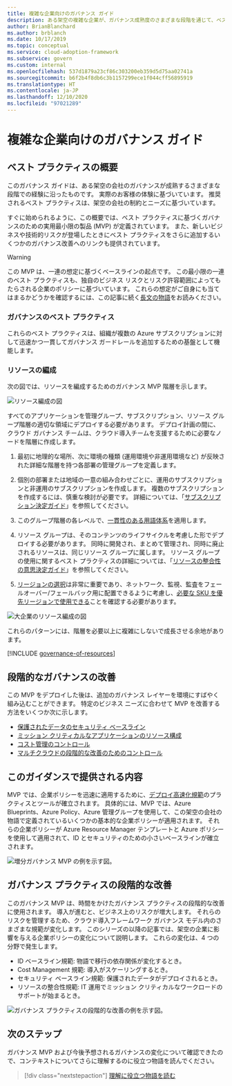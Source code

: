 ```yaml
---
title: 複雑な企業向けのガバナンス ガイド
description: ある架空の複雑な企業が、ガバナンス成熟度のさまざまな段階を通じて、ベスト プラクティスに基づいて実用最小限の製品 (MVP) を定義していきます。
author: BrianBlanchard
ms.author: brblanch
ms.date: 10/17/2019
ms.topic: conceptual
ms.service: cloud-adoption-framework
ms.subservice: govern
ms.custom: internal
ms.openlocfilehash: 537d1879a23cf86c303200eb359d5d75aa02741a
ms.sourcegitcommit: b6f2b4f8db6c3b1157299ece1f044cff56895919
ms.translationtype: HT
ms.contentlocale: ja-JP
ms.lasthandoff: 12/10/2020
ms.locfileid: "97021289"
---
```

# <a name="governance-guide-for-complex-enterprises"></a>複雑な企業向けのガバナンス ガイド

## <a name="overview-of-best-practices"></a>ベスト プラクティスの概要

このガバナンス ガイドは、ある架空の会社のガバナンスが成熟するさまざまな段階での経験に沿ったものです。 実際のお客様の体験に基づいています。 推奨されるベスト プラクティスは、架空の会社の制約とニーズに基づいています。

すぐに始められるように、この概要では、ベスト プラクティスに基づくガバナンスのための実用最小限の製品 (MVP) が定義されています。 また、新しいビジネスや技術的リスクが登場したときにベスト プラクティスをさらに追加するいくつかのガバナンス改善へのリンクも提供されています。

> [!WARNING]
> この MVP は、一連の想定に基づくベースラインの起点です。 この最小限の一連のベスト プラクティスも、独自のビジネス リスクとリスク許容範囲によってもたらされる企業のポリシーに基づいています。 これらの想定がご自身にも当てはまるかどうかを確認するには、この記事に続く[長文の物語](./narrative.md)をお読みください。

### <a name="governance-best-practices"></a>ガバナンスのベスト プラクティス

これらのベスト プラクティスは、組織が複数の Azure サブスクリプションに対して迅速かつ一貫してガバナンス ガードレールを追加するための基盤として機能します。

### <a name="resource-organization"></a>リソースの編成

次の図では、リソースを編成するためのガバナンス MVP 階層を示します。

![リソース編成の図](../../../_images/govern/resource-organization.png)

すべてのアプリケーションを管理グループ、サブスクリプション、リソース グループ階層の適切な領域にデプロイする必要があります。 デプロイ計画の間に、クラウド ガバナンス チームは、クラウド導入チームを支援するために必要なノードを階層に作成します。

1. 最初に地理的な場所、次に環境の種類 (運用環境や非運用環境など) が反映された詳細な階層を持つ各部署の管理グループを定義します。

1. 個別の部署または地域の一意の組み合わせごとに、運用のサブスクリプションと非運用のサブスクリプションを作成します。 複数のサブスクリプションを作成するには、慎重な検討が必要です。 詳細については、「[サブスクリプション決定ガイド](../../../decision-guides/subscriptions/index.md)」を参照してください。

1. このグループ階層の各レベルで、[一貫性のある用語体系](../../../ready/azure-best-practices/naming-and-tagging.md)を適用します。

1. リソース グループは、そのコンテンツのライフサイクルを考慮した形でデプロイする必要があります。 同時に開発され、まとめて管理され、同時に廃止されるリソースは、同じリソース グループに属します。 リソース グループの使用に関するベスト プラクティスの詳細については、「[リソースの整合性の意思決定ガイド](../../../decision-guides/resource-consistency/index.md)」を参照してください。

1. [リージョンの選択](../../../migrate/azure-best-practices/multiple-regions.md)は非常に重要であり、ネットワーク、監視、監査をフェールオーバー/フェールバック用に配置できるように考慮し、[必要な SKU を優先リージョンで使用できる](https://azure.microsoft.com/global-infrastructure/services)ことを確認する必要があります。

![大企業のリソース編成の図](../../../_images/govern/large-enterprise-resource-organization.png)

これらのパターンには、階層を必要以上に複雑にしないで成長させる余地があります。

[!INCLUDE [governance-of-resources](../../../../includes/governance-of-resources.md)]

<!-- TODO: See comments for suggestion to possibly add here -->

## <a name="incremental-governance-improvements"></a>段階的なガバナンスの改善

この MVP をデプロイした後は、追加のガバナンス レイヤーを環境にすばやく組み込むことができます。 特定のビジネス ニーズに合わせて MVP を改善する方法をいくつか次に示します。

- [保護されたデータのセキュリティ ベースライン](./security-baseline-improvement.md)
- [ミッション クリティカルなアプリケーションのリソース構成](./resource-consistency-improvement.md)
- [コスト管理のコントロール](./cost-management-improvement.md)
- [マルチクラウドの段階的な改善のためのコントロール](./multicloud-improvement.md)

## <a name="what-does-this-guidance-provide"></a>このガイダンスで提供される内容

MVP では、企業ポリシーを迅速に適用するために、[デプロイ高速化規範](../../deployment-acceleration/index.md)のプラクティスとツールが確立されます。 具体的には、MVP では、Azure Blueprints、Azure Policy、Azure 管理グループを使用して、この架空の会社の物語で定義されているいくつかの基本的な企業ポリシーが適用されます。 それらの企業ポリシーが Azure Resource Manager テンプレートと Azure ポリシーを使用して適用されて、ID とセキュリティのための小さいベースラインが確立されます。

![増分ガバナンス MVP の例を示す図。](../../../_images/govern/governance-mvp.png)

## <a name="incremental-improvements-to-governance-practices"></a>ガバナンス プラクティスの段階的な改善

このガバナンス MVP は、時間をかけたガバナンス プラクティスの段階的な改善に使用されます。 導入が進むと、ビジネス上のリスクが増大します。 それらのリスクを管理するため、クラウド導入フレームワーク ガバナンス モデル内のさまざまな規範が変化します。 このシリーズの以降の記事では、架空の企業に影響を与える企業ポリシーの変化について説明します。 これらの変化は、4 つの分野で発生します。

- ID ベースライン規範: 物語で移行の依存関係が変化するとき。
- Cost Management 規範: 導入がスケーリングするとき。
- セキュリティ ベースライン規範: 保護されたデータがデプロイされるとき。
- リソースの整合性規範: IT 運用でミッション クリティカルなワークロードのサポートが始まるとき。

![ガバナンス プラクティスの段階的な改善の例を示す図。](../../../_images/govern/governance-improvement-large.png)

## <a name="next-steps"></a>次のステップ

ガバナンス MVP および今後予想されるガバナンスの変化について確認できたので、コンテキストについてさらに理解するのに役立つ物語を読んでください。

> [!div class="nextstepaction"]
> [理解に役立つ物語を読む](./narrative.md)
